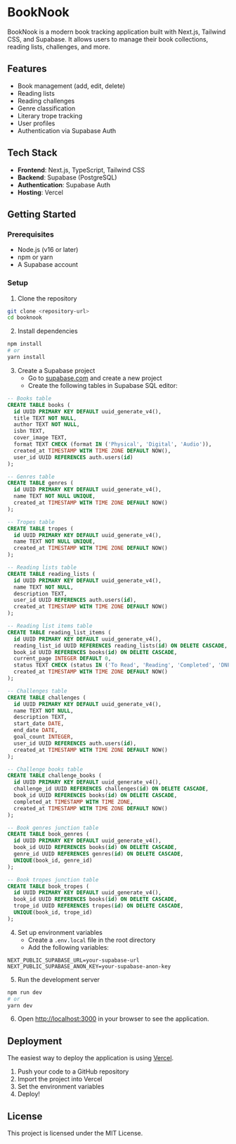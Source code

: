 # BookNook

BookNook is a modern book tracking application built with Next.js, Tailwind CSS, and Supabase. It allows users to manage their book collections, reading lists, challenges, and more.

## Features

- Book management (add, edit, delete)
- Reading lists
- Reading challenges
- Genre classification
- Literary trope tracking
- User profiles
- Authentication via Supabase Auth

## Tech Stack

- **Frontend**: Next.js, TypeScript, Tailwind CSS
- **Backend**: Supabase (PostgreSQL)
- **Authentication**: Supabase Auth
- **Hosting**: Vercel

## Getting Started

### Prerequisites

- Node.js (v16 or later)
- npm or yarn
- A Supabase account

### Setup

1. Clone the repository
```bash
git clone <repository-url>
cd booknook
```

2. Install dependencies
```bash
npm install
# or
yarn install
```

3. Create a Supabase project
   - Go to [supabase.com](https://supabase.com/) and create a new project
   - Create the following tables in Supabase SQL editor:

```sql
-- Books table
CREATE TABLE books (
  id UUID PRIMARY KEY DEFAULT uuid_generate_v4(),
  title TEXT NOT NULL,
  author TEXT NOT NULL,
  isbn TEXT,
  cover_image TEXT,
  format TEXT CHECK (format IN ('Physical', 'Digital', 'Audio')),
  created_at TIMESTAMP WITH TIME ZONE DEFAULT NOW(),
  user_id UUID REFERENCES auth.users(id)
);

-- Genres table
CREATE TABLE genres (
  id UUID PRIMARY KEY DEFAULT uuid_generate_v4(),
  name TEXT NOT NULL UNIQUE,
  created_at TIMESTAMP WITH TIME ZONE DEFAULT NOW()
);

-- Tropes table
CREATE TABLE tropes (
  id UUID PRIMARY KEY DEFAULT uuid_generate_v4(),
  name TEXT NOT NULL UNIQUE,
  created_at TIMESTAMP WITH TIME ZONE DEFAULT NOW()
);

-- Reading lists table
CREATE TABLE reading_lists (
  id UUID PRIMARY KEY DEFAULT uuid_generate_v4(),
  name TEXT NOT NULL,
  description TEXT,
  user_id UUID REFERENCES auth.users(id),
  created_at TIMESTAMP WITH TIME ZONE DEFAULT NOW()
);

-- Reading list items table
CREATE TABLE reading_list_items (
  id UUID PRIMARY KEY DEFAULT uuid_generate_v4(),
  reading_list_id UUID REFERENCES reading_lists(id) ON DELETE CASCADE,
  book_id UUID REFERENCES books(id) ON DELETE CASCADE,
  current_page INTEGER DEFAULT 0,
  status TEXT CHECK (status IN ('To Read', 'Reading', 'Completed', 'DNF')),
  created_at TIMESTAMP WITH TIME ZONE DEFAULT NOW()
);

-- Challenges table
CREATE TABLE challenges (
  id UUID PRIMARY KEY DEFAULT uuid_generate_v4(),
  name TEXT NOT NULL,
  description TEXT,
  start_date DATE,
  end_date DATE,
  goal_count INTEGER,
  user_id UUID REFERENCES auth.users(id),
  created_at TIMESTAMP WITH TIME ZONE DEFAULT NOW()
);

-- Challenge books table
CREATE TABLE challenge_books (
  id UUID PRIMARY KEY DEFAULT uuid_generate_v4(),
  challenge_id UUID REFERENCES challenges(id) ON DELETE CASCADE,
  book_id UUID REFERENCES books(id) ON DELETE CASCADE,
  completed_at TIMESTAMP WITH TIME ZONE,
  created_at TIMESTAMP WITH TIME ZONE DEFAULT NOW()
);

-- Book genres junction table
CREATE TABLE book_genres (
  id UUID PRIMARY KEY DEFAULT uuid_generate_v4(),
  book_id UUID REFERENCES books(id) ON DELETE CASCADE,
  genre_id UUID REFERENCES genres(id) ON DELETE CASCADE,
  UNIQUE(book_id, genre_id)
);

-- Book tropes junction table
CREATE TABLE book_tropes (
  id UUID PRIMARY KEY DEFAULT uuid_generate_v4(),
  book_id UUID REFERENCES books(id) ON DELETE CASCADE,
  trope_id UUID REFERENCES tropes(id) ON DELETE CASCADE,
  UNIQUE(book_id, trope_id)
);
```

4. Set up environment variables
   - Create a `.env.local` file in the root directory
   - Add the following variables:
```
NEXT_PUBLIC_SUPABASE_URL=your-supabase-url
NEXT_PUBLIC_SUPABASE_ANON_KEY=your-supabase-anon-key
```

5. Run the development server
```bash
npm run dev
# or
yarn dev
```

6. Open [http://localhost:3000](http://localhost:3000) in your browser to see the application.

## Deployment

The easiest way to deploy the application is using [Vercel](https://vercel.com).

1. Push your code to a GitHub repository
2. Import the project into Vercel
3. Set the environment variables
4. Deploy!

## License

This project is licensed under the MIT License. 